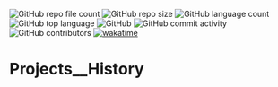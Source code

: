 ![GitHub repo file count](https://img.shields.io/github/directory-file-count/AlexEG/Projects__History?&style=plastic)  ![GitHub repo size](https://img.shields.io/github/repo-size/AlexEG/Projects__History?color=%23ff0055&style=plastic) ![GitHub language count](https://img.shields.io/github/languages/count/AlexEG/Projects__History?style=plastic)  ![GitHub top language](https://img.shields.io/github/languages/top/AlexEG/Projects__History?color=%239900ff&style=plastic)  ![GitHub](https://img.shields.io/github/license/AlexEG/Projects__History?color=%2300dd&style=plastic)  ![GitHub commit activity](https://img.shields.io/github/commit-activity/m/AlexEG/Projects__History?color=%2330ff30&style=plastic)   ![GitHub contributors](https://img.shields.io/github/contributors/AlexEG/Projects__History?color=%23cc0000&style=plastic) [![wakatime](https://wakatime.com/badge/user/fbdfdc0f-d449-43dc-8090-ced03a22fe8c/project/80e88f73-c225-470d-89db-d4cfb93ff554.svg)](https://wakatime.com/badge/user/fbdfdc0f-d449-43dc-8090-ced03a22fe8c/project/80e88f73-c225-470d-89db-d4cfb93ff554)

# Projects__History
